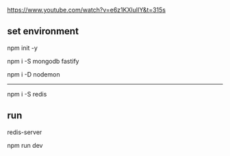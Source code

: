 
https://www.youtube.com/watch?v=e6z1KXluIIY&t=315s

## set environment

npm init -y

npm i -S mongodb fastify 

npm i -D nodemon 

---

npm i -S redis

## run 

redis-server

npm run dev
